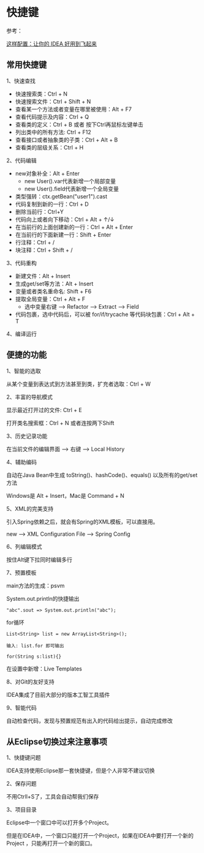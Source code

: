 # 快捷键

参考：

[这样配置：让你的 IDEA 好用到飞起来](https://mp.weixin.qq.com/s/3Ij-jPPbF2R-Un0lNKzOOg)

## 常用快捷键

1、快速查找

- 快速搜索类：Ctrl + N
- 快速搜索文件：Ctrl + Shift + N
- 查看某一个方法或者变量在哪里被使用：Alt + F7
- 查看代码提示及内容：Ctrl + Q
- 查看类的定义：Ctrl + B 或者 按下Ctrl再鼠标左键单击
- 列出类中的所有方法: Ctrl + F12
- 查看接口或者抽象类的子类：Ctrl + Alt + B
- 查看类的层级关系：Ctrl + H

2、代码编辑

- new对象补全：Alt + Enter
  - new User().var代表新增一个局部变量
  - new User().field代表新增一个全局变量
- 类型强转：ctx.getBean("user1").cast
- 代码复制到新的一行：Ctrl + D
- 删除当前行：Ctrl+Y
- 代码向上或者向下移动：Ctrl + Alt + ↑/↓
- 在当前行的上面创建新的一行：Ctrl + Alt + Enter
- 在当前行的下面新建一行：Shift + Enter
- 行注释：Ctrl + /
- 块注释：Ctrl + Shift + /

3、代码重构

- 新建文件：Alt + Insert
- 生成get/set等方法：Alt + Insert
- 变量或者类名重命名: Shift + F6
- 提取全局变量：Ctrl + Alt + F
  - 选中变量右键 --> Refactor --> Extract --> Field
- 代码包裹，选中代码后，可以被 for/if/trycache 等代码块包裹：Ctrl + Alt + T

4、编译运行



## 便捷的功能

1、智能的选取

从某个变量到表达式到方法甚至到类，扩充者选取：Ctrl + W

2、丰富的导航模式

显示最近打开过的文件: Ctrl + E

打开类名搜索框：Ctrl + N 或者连按两下Shift

3、历史记录功能

在当前文件的编辑界面 --> 右键 --> Local History

4、辅助编码

自动在Java Bean中生成 toString()、hashCode()、equals() 以及所有的get/set 方法

Windows是 Alt + Insert，Mac是 Command + N

5、XML的完美支持

引入Spring依赖之后，就会有Spring的XML模板，可以直接用。

new --> XML Configuration File --> Spring Config

6、列编辑模式

按住Alt键下拉同时编辑多行

7、预置模板

main方法的生成：psvm

System.out.println的快捷输出

```log
"abc".sout => System.out.println("abc");
```

for循环

```log
List<String> list = new ArrayList<String>();

输入: list.for 即可输出

for(String s:list){}
```

在设置中新增：Live Templates

8、对Git的友好支持

IDEA集成了目前大部分的版本工智工具插件

9、智能代码

自动检查代码，发现与预置规范有出入的代码给出提示，自动完成修改

## 从Eclipse切换过来注意事项

1、快捷键问题

IDEA支持使用Eclipse那一套快捷键，但是个人非常不建议切换

2、保存问题

不用Ctrll+S了，工具会自动帮我们保存

3、项目目录

Eclipse中一个窗口中可以打开多个Project。

但是在IDEA中，一个窗口只能打开一个Project，如果在IDEA中要打开一个新的 Project ，只能再打开一个新的窗口。
